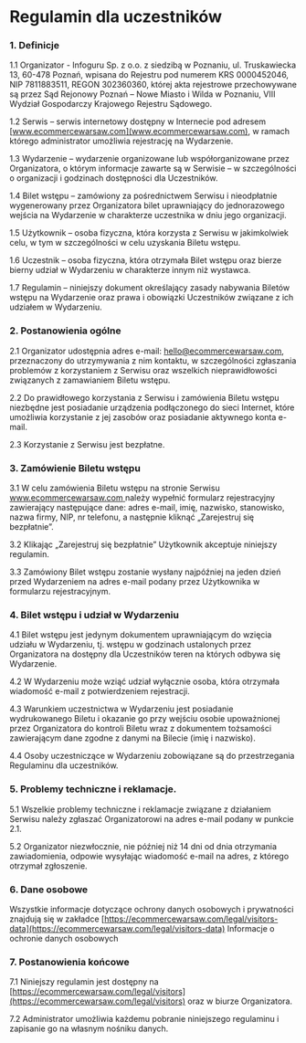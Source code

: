 # Regulamin dla uczestników
             
### 1. Definicje

1.1 Organizator - Infoguru Sp. z o.o. z siedzibą w Poznaniu, ul. Truskawiecka 13, 60-478 Poznań, wpisana do Rejestru pod numerem KRS 0000452046, NIP 7811883511, REGON 302360360,  której akta rejestrowe przechowywane są przez Sąd Rejonowy Poznań – Nowe Miasto i Wilda w Poznaniu, VIII Wydział Gospodarczy Krajowego Rejestru Sądowego. 

1.2 Serwis – serwis internetowy dostępny w Internecie pod adresem [www.ecommercewarsaw.com](www.ecommercewarsaw.com), w ramach którego administrator umożliwia rejestrację na Wydarzenie.

1.3 Wydarzenie – wydarzenie organizowane lub współorganizowane przez Organizatora, o którym informacje zawarte są w Serwisie – w szczególności o organizacji i godzinach dostępności dla Uczestników.

1.4 Bilet wstępu – zamówiony za pośrednictwem Serwisu i nieodpłatnie wygenerowany przez Organizatora bilet uprawniający do jednorazowego wejścia na Wydarzenie w charakterze uczestnika w dniu jego organizacji.

1.5 Użytkownik – osoba fizyczna, która korzysta z Serwisu w jakimkolwiek celu, w tym w szczególności w celu uzyskania Biletu wstępu.

1.6 Uczestnik – osoba fizyczna, która otrzymała Bilet wstępu oraz bierze bierny udział w Wydarzeniu w charakterze innym niż wystawca.

1.7 Regulamin – niniejszy dokument określający zasady nabywania Biletów wstępu na Wydarzenie oraz prawa i obowiązki Uczestników związane z ich udziałem w Wydarzeniu. 


### 2. Postanowienia ogólne

2.1 Organizator udostępnia adres e-mail: hello@ecommercewarsaw.com, przeznaczony do utrzymywania z nim kontaktu, w szczególności zgłaszania problemów z korzystaniem z Serwisu oraz wszelkich nieprawidłowości związanych z zamawianiem Biletu wstępu.

2.2 Do prawidłowego korzystania z Serwisu i zamówienia Biletu wstępu niezbędne jest posiadanie urządzenia podłączonego do sieci Internet, które umożliwia korzystanie z jej zasobów oraz posiadanie aktywnego konta e-mail.

2.3 Korzystanie z Serwisu jest bezpłatne.

### 3. Zamówienie Biletu wstępu

3.1 W celu zamówienia Biletu wstępu na stronie Serwisu [www.ecommercewarsaw.com ](www.ecommercewarsaw.com ) należy wypełnić formularz rejestracyjny zawierający następujące dane: adres e-mail, imię, nazwisko, stanowisko, nazwa firmy, NIP, nr telefonu, a następnie kliknąć „Zarejestruj się bezpłatnie”.

3.2 Klikając „Zarejestruj się bezpłatnie” Użytkownik akceptuje niniejszy regulamin.

3.3 Zamówiony Bilet wstępu zostanie wysłany najpóźniej na jeden dzień przed Wydarzeniem na adres e-mail podany przez Użytkownika w formularzu rejestracyjnym.

### 4. Bilet wstępu i udział w Wydarzeniu

4.1 Bilet wstępu jest jedynym dokumentem uprawniającym do wzięcia udziału w Wydarzeniu, tj. wstępu w godzinach ustalonych przez Organizatora na dostępny dla Uczestników teren na których odbywa się Wydarzenie.

4.2 W Wydarzeniu może wziąć udział wyłącznie osoba, która otrzymała wiadomość e-mail z potwierdzeniem rejestracji.

4.3 Warunkiem uczestnictwa w Wydarzeniu jest posiadanie wydrukowanego Biletu i okazanie go przy wejściu osobie upoważnionej przez Organizatora do kontroli Biletu wraz z dokumentem tożsamości zawierającym dane zgodne z danymi na Bilecie (imię i nazwisko).

4.4 Osoby uczestniczące w Wydarzeniu zobowiązane są do przestrzegania Regulaminu dla uczestników.

### 5. Problemy techniczne i reklamacje.

5.1 Wszelkie problemy techniczne i reklamacje związane z działaniem Serwisu należy zgłaszać Organizatorowi na adres e-mail podany w punkcie 2.1.

5.2 Organizator niezwłocznie, nie później niż 14 dni od dnia otrzymania zawiadomienia, odpowie wysyłając wiadomość e-mail na adres, z którego otrzymał zgłoszenie.

### 6. Dane osobowe

Wszystkie informacje dotyczące ochrony danych osobowych i prywatności znajdują się w zakładce [https://ecommercewarsaw.com/legal/visitors-data](https://ecommercewarsaw.com/legal/visitors-data) Informacje o ochronie danych osobowych

### 7. Postanowienia końcowe

7.1 Niniejszy regulamin jest dostępny na [https://ecommercewarsaw.com/legal/visitors](https://ecommercewarsaw.com/legal/visitors) oraz w biurze Organizatora.

7.2 Administrator umożliwia każdemu pobranie niniejszego regulaminu i zapisanie go na własnym nośniku danych.